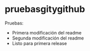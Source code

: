 # pruebasgitygithub
Pruebas:
- Primera modificación del readme
- Segunda modificación del readme
- Listo para primera release